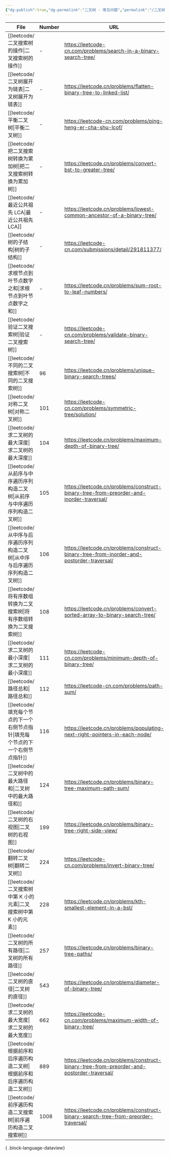 ```yaml
---
{"dg-publish":true,"dg-permalink":"二叉树 - 常见问题","permalink":"/二叉树 - 常见问题/"}
---
```



| File                                               | Number | URL                                                                                       |
| -------------------------------------------------- | ------ | ----------------------------------------------------------------------------------------- |
| [[leetcode/二叉搜索树的操作\|二叉搜索树的操作]]                 | \-     | https://leetcode-cn.com/problems/search-in-a-binary-search-tree/                          |
| [[leetcode/二叉树展开为链表\|二叉树展开为链表]]                 | \-     | https://leetcode.cn/problems/flatten-binary-tree-to-linked-list/                          |
| [[leetcode/平衡二叉树\|平衡二叉树]]                       | \-     | https://leetcode-cn.com/problems/ping-heng-er-cha-shu-lcof/                               |
| [[leetcode/把二叉搜索树转换为累加树\|把二叉搜索树转换为累加树]]         | \-     | https://leetcode.cn/problems/convert-bst-to-greater-tree/                                 |
| [[leetcode/最近公共祖先 LCA\|最近公共祖先 LCA]]             | \-     | https://leetcode.cn/problems/lowest-common-ancestor-of-a-binary-tree/                     |
| [[leetcode/树的子结构\|树的子结构]]                       | \-     | https://leetcode-cn.com/submissions/detail/291811377/                                     |
| [[leetcode/求根节点到叶节点数字之和\|求根节点到叶节点数字之和]]         | \-     | https://leetcode.cn/problems/sum-root-to-leaf-numbers/                                    |
| [[leetcode/验证二叉搜索树\|验证二叉搜索树]]                   | \-     | https://leetcode-cn.com/problems/validate-binary-search-tree/                             |
| [[leetcode/不同的二叉搜索树\|不同的二叉搜索树]]                 | 96     | https://leetcode.cn/problems/unique-binary-search-trees/                                  |
| [[leetcode/对称二叉树\|对称二叉树]]                       | 101    | https://leetcode-cn.com/problems/symmetric-tree/solution/                                 |
| [[leetcode/求二叉树的最大深度\|求二叉树的最大深度]]               | 104    | https://leetcode.cn/problems/maximum-depth-of-binary-tree/                                |
| [[leetcode/从前序与中序遍历序列构造二叉树\|从前序与中序遍历序列构造二叉树]]   | 105    | https://leetcode.cn/problems/construct-binary-tree-from-preorder-and-inorder-traversal/   |
| [[leetcode/从中序与后序遍历序列构造二叉树\|从中序与后序遍历序列构造二叉树]]   | 106    | https://leetcode.cn/problems/construct-binary-tree-from-inorder-and-postorder-traversal/  |
| [[leetcode/将有序数组转换为二叉搜索树\|将有序数组转换为二叉搜索树]]       | 108    | https://leetcode.cn/problems/convert-sorted-array-to-binary-search-tree/                  |
| [[leetcode/求二叉树的最小深度\|求二叉树的最小深度]]               | 111    | https://leetcode-cn.com/problems/minimum-depth-of-binary-tree/                            |
| [[leetcode/路径总和\|路径总和]]                         | 112    | https://leetcode-cn.com/problems/path-sum/                                                |
| [[leetcode/填充每个节点的下一个右侧节点指针\|填充每个节点的下一个右侧节点指针]] | 116    | https://leetcode.cn/problems/populating-next-right-pointers-in-each-node/                 |
| [[leetcode/二叉树中的最大路径和\|二叉树中的最大路径和]]             | 124    | https://leetcode.cn/problems/binary-tree-maximum-path-sum/                                |
| [[leetcode/二叉树的右视图\|二叉树的右视图]]                   | 199    | https://leetcode.cn/problems/binary-tree-right-side-view/                                 |
| [[leetcode/翻转二叉树\|翻转二叉树]]                       | 224    | https://leetcode-cn.com/problems/invert-binary-tree/                                      |
| [[leetcode/二叉搜索树中第 K 小的元素\|二叉搜索树中第 K 小的元素]]     | 228    | https://leetcode.cn/problems/kth-smallest-element-in-a-bst/                               |
| [[leetcode/二叉树的所有路径\|二叉树的所有路径]]                 | 257    | https://leetcode.cn/problems/binary-tree-paths/                                           |
| [[leetcode/二叉树的直径\|二叉树的直径]]                     | 543    | https://leetcode.cn/problems/diameter-of-binary-tree/                                     |
| [[leetcode/求二叉树的最大宽度\|求二叉树的最大宽度]]               | 662    | https://leetcode-cn.com/problems/maximum-width-of-binary-tree/                            |
| [[leetcode/根据前序和后序遍历构造二叉树\|根据前序和后序遍历构造二叉树]]     | 889    | https://leetcode.cn/problems/construct-binary-tree-from-preorder-and-postorder-traversal/ |
| [[leetcode/前序遍历构造二叉搜索树\|前序遍历构造二叉搜索树]]           | 1008   | https://leetcode.cn/problems/construct-binary-search-tree-from-preorder-traversal/        |

{ .block-language-dataview}

